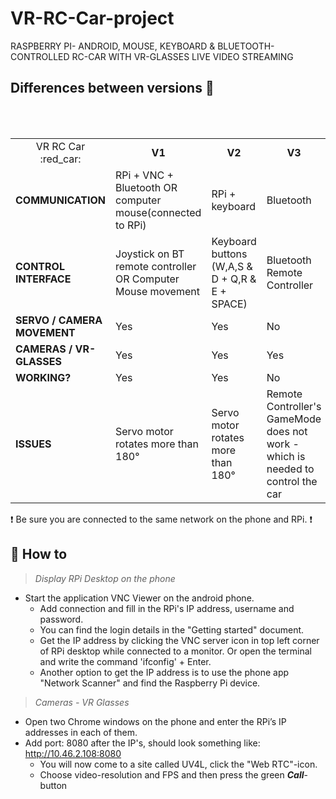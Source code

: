 # VR-RC-Car-project
RASPBERRY PI- ANDROID, MOUSE, KEYBOARD & BLUETOOTH-CONTROLLED RC-CAR WITH VR-GLASSES LIVE VIDEO STREAMING

## Differences between versions :memo:

<table width="600px">
  <tr>
    <td align="center">VR RC Car :red_car:</td>
    <td align="center"><b>V1</b></td>
    <td align="center"><b>V2</b></td>
    <td align="center"><b>V3</b></td>
  </tr>
  <tr>
    <td><b>COMMUNICATION</b></td>    
    <td>RPi + VNC + Bluetooth OR computer mouse(connected to RPi)</td>    
    <td>RPi + keyboard</td>    
    <td>Bluetooth</td>  
  </tr>
  <tr>
    <td><b>CONTROL INTERFACE</b></td>            
    <td>Joystick on BT remote controller OR Computer Mouse movement</td>            
    <td>Keyboard buttons (W,A,S & D + Q,R & E + SPACE)</td>            
    <td>Bluetooth Remote Controller</td>      
  </tr>
  <tr>
    <td><b>SERVO / CAMERA MOVEMENT</b></td>                
    <td>Yes</td>                
    <td>Yes</td>
    <td>No</td>
  </tr>
  <tr>
    <td><b>CAMERAS / VR-GLASSES</b></td>                
    <td>Yes</td>                
    <td>Yes</td>
    <td>Yes</td>
  </tr>
  <tr>
    <td><b>WORKING?</b></td>
    <td>Yes</td>
    <td>Yes</td>
    <td>No</td>
  </tr>
  <tr>
    <td><b>ISSUES</b></td>
    <td>Servo motor rotates more than 180°</td>
    <td>Servo motor rotates more than 180°</td>
    <td>Remote Controller's GameMode does not work - which is needed to control the car</td>
  </tr>
</table

:exclamation: Be sure you are connected to the same network on the phone and RPi. :exclamation:

## **:mag_right: How to**
> _Display RPi Desktop on the phone_

- Start the application VNC Viewer on the android phone.
  - Add connection and fill in the RPi's IP address, username and password. 
  - You can find the login details in the "Getting started" document.
  - Get the IP address by clicking the VNC server icon in top left corner of RPi desktop while connected to a monitor. 
    Or open the terminal and write the command 'ifconfig' + Enter.
  - Another option to get the IP address is to use the phone app "Network Scanner" and find the Raspberry Pi device.

> _Cameras - VR Glasses_

- Open two Chrome windows on the phone and enter the RPi’s IP addresses in each of them.
- Add port: 8080 after the IP's, should look something like: http://10.46.2.108:8080
  - You will now come to a site called UV4L, click the "Web RTC"-icon.
  - Choose video-resolution and FPS and then press the green **_Call_**-button

